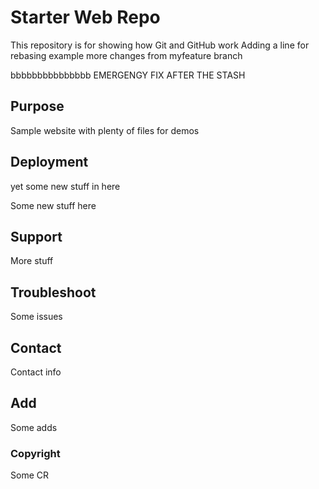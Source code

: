 # Starter Web Repo

This repository is for showing how Git and GitHub work
Adding a line for rebasing example
more changes from myfeature branch

bbbbbbbbbbbbbbb
EMERGENGY FIX AFTER THE STASH

## Purpose

Sample website with plenty of files for demos

## Deployment

yet some new stuff in here

Some new stuff here

## Support

More stuff

## Troubleshoot

Some issues

## Contact

Contact info

## Add

Some adds

### Copyright

Some CR